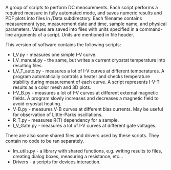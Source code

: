 A group of scripts to perform DC measurements.
Each script performs a required measure in fully automated mode, and saves numeric results and PDF plots into files in /Data subdirectory.
Each filename contains measurement type, measurement date and time, sample name, and physical parameters.
Values are saved into files with units specified in a command-line arguments of a script. Units are mentioned in file header.

This version of software contains the following scripts:

* I_V.py - measures one simple I-V curve.
* I_V_manual.py - the same, but writes a current cryostat temperature into resulting files.
* I_V_T_auto.py - measures a lot of I-V curves at different temperatures. A program automatically controls a heater and checks temperature stability during measurement of each curve. A script represents I-V-T results as a color mesh and 3D plots.
* I-V_B.py - measures a lot of I-V curves at different external magnetic fields. A program slowly increases and decreases a magnetic field to avoid cryostat heating.
* V-B.py - measures V-B curves at different bias currents. May be useful for observation of Little-Parks oscillations.
* R_T.py - measures R(T) dependency for a sample.
* I_V_Gate.py - measures a lot of I-V curves at different gate voltages.

There are also some shared files and drivers used by these scripts. They contain no code to be ran separately.
* lm_utils.py - a library with shared functions, e.g. writing results to files, creating dialog boxes, measuring a resistance, etc...
* Drivers - a scripts for devices interaction.
